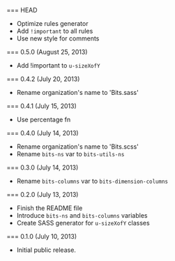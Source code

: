 === HEAD

* Optimize rules generator
* Add `!important` to all rules
* Use new style for comments

=== 0.5.0 (August 25, 2013)

* Add !important to `u-sizeXofY`

=== 0.4.2 (July 20, 2013)

* Rename organization's name to 'Bits.sass'

=== 0.4.1 (July 15, 2013)

* Use percentage fn

=== 0.4.0 (July 14, 2013)

* Rename organization's name to 'Bits.scss'
* Rename `bits-ns` var to `bits-utils-ns`

=== 0.3.0 (July 14, 2013)

* Rename `bits-columns` var to `bits-dimension-columns`

=== 0.2.0 (July 13, 2013)

* Finish the README file
* Introduce `bits-ns` and `bits-columns` variables
* Create SASS generator for `u-sizeXofY` classes

=== 0.1.0 (July 10, 2013)

* Initial public release.